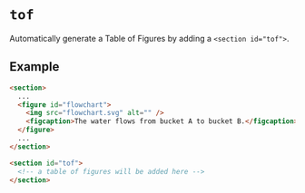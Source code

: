 # `tof`

Automatically generate a Table of Figures by adding a `<section id="tof">`.

## Example

```html
<section>
  ...
  <figure id="flowchart">
    <img src="flowchart.svg" alt="" />
    <figcaption>The water flows from bucket A to bucket B.</figcaption>
  </figure>
  ...
</section>

<section id="tof">
  <!-- a table of figures will be added here -->
</section>
```
